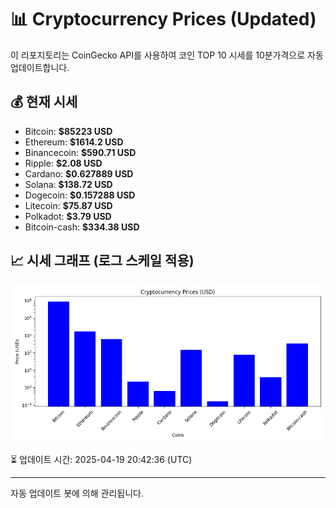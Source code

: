 
# 📊 Cryptocurrency Prices (Updated)

이 리포지토리는 CoinGecko API를 사용하여 코인 TOP 10 시세를 10분가격으로 자동 업데이트합니다.

## 💰 현재 시세
- Bitcoin: **$85223 USD**
- Ethereum: **$1614.2 USD**
- Binancecoin: **$590.71 USD**
- Ripple: **$2.08 USD**
- Cardano: **$0.627889 USD**
- Solana: **$138.72 USD**
- Dogecoin: **$0.157288 USD**
- Litecoin: **$75.87 USD**
- Polkadot: **$3.79 USD**
- Bitcoin-cash: **$334.38 USD**

## 📈 시세 그래프 (로그 스케일 적용)
![Crypto Prices](crypto_prices.png)

⏳ 업데이트 시간: 2025-04-19 20:42:36 (UTC)

---
자동 업데이트 봇에 의해 관리됩니다.
